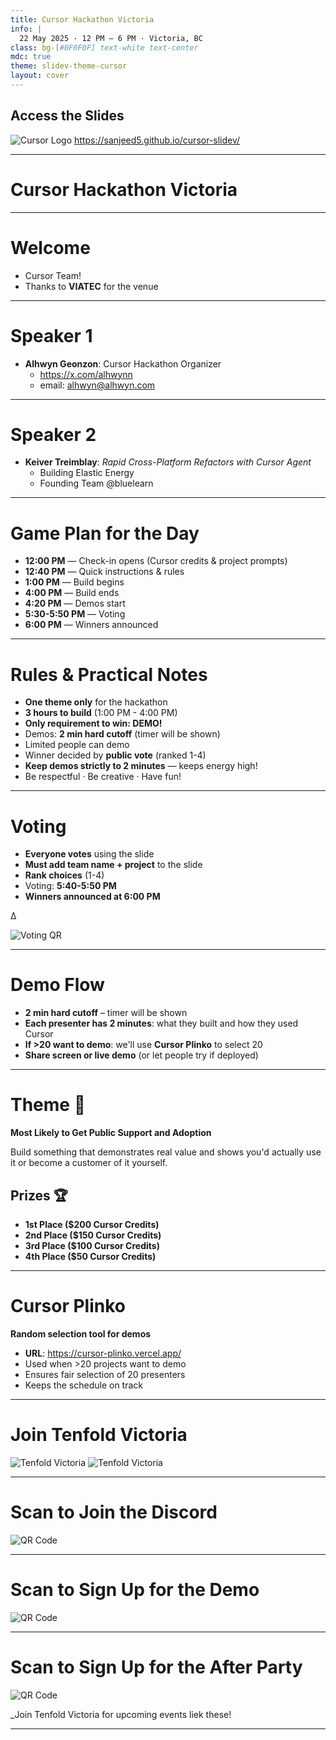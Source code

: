 ```yaml
---
title: Cursor Hackathon Victoria
info: |
  22 May 2025 · 12 PM – 6 PM · Victoria, BC
class: bg-[#0F0F0F] text-white text-center
mdc: true
theme: slidev-theme-cursor
layout: cover
---
```


<div class="flex flex-col items-center gap-4">
  <h2 class="text-2xl font-bold">Access the Slides</h2>
  <img src="./assets/slides_qr.png" alt="Cursor Logo" class="mx-auto" />
  <a href="https://sanjeed5.github.io/cursor-slidev/" class="text-lg hover:underline">https://sanjeed5.github.io/cursor-slidev/</a>
</div>

---

<GlowBackground>
  <h1 class="text-6xl md:text-8xl font-bold tracking-tight text-white">Cursor Hackathon Victoria</h1>
</GlowBackground>

---

# Welcome

- Cursor Team!
- Thanks to **VIATEC** for the venue

---

# Speaker 1

- **Alhwyn Geonzon**: Cursor Hackathon Organizer
  - https://x.com/alhwynn
  - email: alhwyn@alhwyn.com

<!--
Speaker Notes:
- Introduce yourself as the event organizer
- Mention your background and current projects
- Thank everyone for coming
-->

---

# Speaker 2

- **Keiver Treimblay**: _Rapid Cross-Platform Refactors with Cursor Agent_
  - Building Elastic Energy
  - Founding Team @bluelearn

<!--
Speaker Notes:
- Introduce Keiver and his talk topic
- Mention his background and current projects
- Set up his presentation about Cursor Agent
-->

---

# Game Plan for the Day

<!--
Speaker Notes:
- Emphasize this is community-driven and organized for the people
- This is a cleaned up schedule to ensure everything runs smoothly
- If anyone sees issues, they should speak up
- We want this to be fun and well-organized
-->

- **12:00 PM** — Check-in opens (Cursor credits & project prompts)
- **12:40 PM** — Quick instructions & rules
- **1:00 PM** — Build begins
- **4:00 PM** — Build ends
- **4:20 PM** — Demos start
- **5:30-5:50 PM** — Voting
- **6:00 PM** — Winners announced

---

# Rules & Practical Notes

- **One theme only** for the hackathon
- **3 hours to build** (1:00 PM - 4:00 PM)
- **Only requirement to win: DEMO!**
- Demos: **2 min hard cutoff** (timer will be shown)
- Limited people can demo
- Winner decided by **public vote** (ranked 1-4)
- **Keep demos strictly to 2 minutes** — keeps energy high!
- Be respectful · Be creative · Have fun!

<!--
Speaker Notes:
- Emphasize the 2-minute rule - this is crucial for keeping energy high
- Explain that Cursor Plinko is a fair lottery system when we have too many demos
- Mention that we'll announce the theme and judging criteria at 12:40 PM
- Stress the importance of being respectful and having fun
-->

---

# Voting

- **Everyone votes** using the slide
- **Must add team name + project** to the slide
- **Rank choices** (1-4)
- Voting: **5:40-5:50 PM**
- **Winners announced at 6:00 PM**

<!--
Speaker Notes:
- Explain that voting is crucial for determining winners
- Emphasize that team name + project name must be on the slide for clarity
- Mention that everyone gets to vote - it's democratic
- We'll announce winners at 6:00 PM sharp
-->

∆

<div class="flex flex-col items-center gap-4">
  <img src="./assets/vote_qr.png" alt="Voting QR" class="w-64" />
</div>

---

# Demo Flow

- **2 min hard cutoff** – timer will be shown
- **Each presenter has 2 minutes**: what they built and how they used Cursor
- **If >20 want to demo**: we'll use **Cursor Plinko** to select 20
- **Share screen or live demo** (or let people try if deployed)

<!--
Speaker Notes:
- Explain the 2-minute demo format - what they built and how they used Cursor
- Mention that we'll use Cursor Plinko if more than 20 want to demo
- Emphasize the timer will be visible to keep everyone on track
- Stress the importance of including team name + project name on voting slide
-->

---

# Theme 🎯

**Most Likely to Get Public Support and Adoption**

Build something that demonstrates real value and shows you'd actually use it or become a customer of it yourself.

## Prizes 🏆

- **1st Place ($200 Cursor Credits)**
- **2nd Place ($150 Cursor Credits)**
- **3rd Place ($100 Cursor Credits)**
- **4th Place ($50 Cursor Credits)**

<!--
Speaker Notes:
- Explain the prize structure with clear 1st through 4th place rankings
- Emphasize that these are Cursor credits as prizes
- Give examples of what each place might represent
- Mention that all top 4 projects get rewarded
-->

---

# Cursor Plinko

**Random selection tool for demos**

- **URL**: https://cursor-plinko.vercel.app/
- Used when >20 projects want to demo
- Ensures fair selection of 20 presenters
- Keeps the schedule on track

<!--
Speaker Notes:
- Explain what Cursor Plinko is and why we use it
- Show the URL so people can access it
- Emphasize that it's a fair lottery system
- Mention that it helps keep the schedule on track
-->

---

# Join Tenfold Victoria

<div class="flex items-center justify-center h-full">
<img src="./assets/tenfold_qr.jpg" alt="Tenfold Victoria" class="w-96" />
<img src="./assets/tenfold.jpeg" alt="Tenfold Victoria" class="w-96" />
</div>

<!--
Speaker Notes:
- Encourage people to join Tenfold Victoria
- Mention this is for upcoming events like this one
- Thank everyone for participating
-->

---

# Scan to Join the Discord

<div class="flex items-center justify-center h-full">
<img src="./assets/discord.jpg" alt="QR Code" class="w-64" />
</div>

---

# Scan to Sign Up for the Demo 

<div class="flex items-center justify-center h-full">
<img src="./assets/demo.jpg" alt="QR Code" class="w-64" />
</div>


---

# Scan to Sign Up for the After Party

<div class="flex items-center justify-center h-full">
<img src="./assets/afterparty.jpg" alt="QR Code" class="w-64" />
</div>

\_Join Tenfold Victoria for upcoming events liek these!
<!--
Speaker Notes:
- Show the QR code for joining
- Encourage people to scan and join
- Mention this is for future events
- Thank everyone for coming to the hackathon
-->

---
